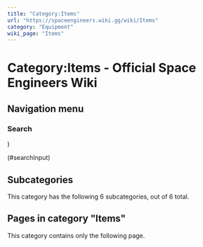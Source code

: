 ```yaml
---
title: "Category:Items"
url: "https://spaceengineers.wiki.gg/wiki/Items"
category: "Equipment"
wiki_page: "Items"
---
```


# Category:Items - Official Space Engineers Wiki

## Navigation menu

### Search

)

(#searchInput)

## Subcategories

This category has the following 6 subcategories, out of 6 total.

## Pages in category "Items"

This category contains only the following page.